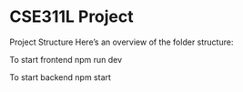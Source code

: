 # CSE311L Project

Project Structure
Here’s an overview of the folder structure:

To start frontend
npm run dev

To start backend
npm start